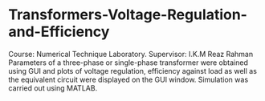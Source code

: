 # Transformers-Voltage-Regulation-and-Efficiency
Course: Numerical Technique Laboratory. Supervisor: I.K.M Reaz Rahman Parameters of a three-phase or single-phase transformer were obtained using GUI and plots of voltage regulation, efficiency against load as well as the equivalent circuit were displayed on the GUI window. Simulation was carried out using MATLAB.

